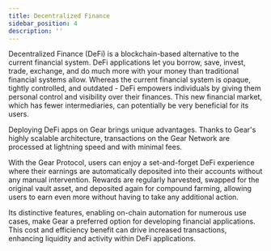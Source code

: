 ```yaml
---
title: Decentralized Finance
sidebar_position: 4
description: ''
---
```


Decentralized Finance (DeFi) is a blockchain-based alternative to the current financial system. DeFi applications let you borrow, save, invest, trade, exchange, and do much more with your money than traditional financial systems allow. Whereas the current financial system is opaque, tightly controlled, and outdated - DeFi empowers individuals by giving them personal control and visibility over their finances. This new financial market, which has fewer intermediaries, can potentially be very beneficial for its users.

Deploying DeFi apps on Gear brings unique advantages. Thanks to Gear's highly scalable architecture, transactions on the Gear Network are processed at lightning speed and with minimal fees. 

With the Gear Protocol, users can enjoy a set-and-forget DeFi experience where their earnings are automatically deposited into their accounts without any manual intervention. Rewards are regularly harvested, swapped for the original vault asset, and deposited again for compound farming, allowing users to earn even more without having to take any additional action.

Its distinctive features, enabling on-chain automation for numerous use cases, make Gear a preferred option for developing financial applications. This cost and efficiency benefit can drive increased transactions, enhancing liquidity and activity within DeFi applications.
